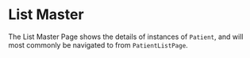 # List Master

The List Master Page shows the details of instances of `Patient`, and will most commonly be navigated to from `PatientListPage`.
